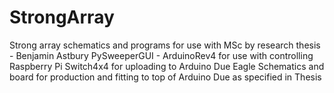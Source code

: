 # StrongArray
Strong array schematics and programs for use with MSc by research thesis - Benjamin Astbury
PySweeperGUI - ArduinoRev4 for use with controlling Raspberry Pi
Switch4x4 for uploading to Arduino Due
Eagle Schematics and board for production and fitting to top of Arduino Due as specified in Thesis
